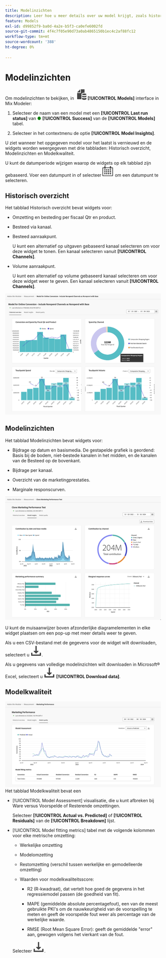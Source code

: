 ```yaml
---
title: Modelinzichten
description: Leer hoe u meer details over uw model krijgt, zoals historisch overzicht, modelinzichten en modelkwaliteit in de Mix Modeler.
feature: Models
exl-id: d99852f9-ba0d-4a2e-b5f3-ca0efe6002fd
source-git-commit: 4f4c7f05e90d73a0ab4865150b1ec4c2af88fc12
workflow-type: tm+mt
source-wordcount: '388'
ht-degree: 0%

---
```


# Modelinzichten

Om modelinzichten te bekijken, in ![Modellen](../assets/icons/FileData.svg) **[!UICONTROL Models]** interface in Mix Modeler:

1. Selecteer de naam van een model met een **[!UICONTROL Last run status]** van <span style="color:green">●</span> **[!UICONTROL Success]** van de **[!UICONTROL Models]** tabel.

1. Selecteer in het contextmenu de optie **[!UICONTROL Model Insights]**.

U ziet wanneer het opgegeven model voor het laatst is vernieuwd en de widgets worden weergegeven met drie tabbladen: Historisch overzicht, Modelinzichten en Modelkwaliteit.

U kunt de datumperiode wijzigen waarop de widgets op elk tabblad zijn gebaseerd. Voer een datumpunt in of selecteer ![Kalender](../assets/icons/Calendar.svg) om een datumpunt te selecteren.


## Historisch overzicht

Het tabblad Historisch overzicht bevat widgets voor:

* Omzetting en besteding per fiscaal Qtr en product.

* Besteed via kanaal.

* Besteed aanraakpunt.

  U kunt een alternatief op uitgaven gebaseerd kanaal selecteren om voor deze widget te tonen. Een kanaal selecteren vanuit **[!UICONTROL Channels]**.

* Volume aanraakpunt.

  U kunt een alternatief op volume gebaseerd kanaal selecteren om voor deze widget weer te geven. Een kanaal selecteren vanuit **[!UICONTROL Channels]**.

![Model - Historisch overzicht](../assets/model-historical-overview.png)

## Modelinzichten

Het tabblad Modelinzichten bevat widgets voor:

* Bijdrage op datum en basismedia. De gestapelde grafiek is geordend: Basis bij de bodem, niet-bestede kanalen in het midden, en de kanalen van de Besteed op de bovenkant.

* Bijdrage per kanaal.

* Overzicht van de marketingprestaties.

* Marginale responscurven.

![Model - Modelinzichten](../assets/model-model-insights.png)

U kunt de muisaanwijzer boven afzonderlijke diagramelementen in elke widget plaatsen om een pop-up met meer details weer te geven.

Als u een CSV-bestand met de gegevens voor de widget wilt downloaden, selecteert u ![Downloaden](../assets/icons/Download.svg).

Als u gegevens van volledige modelinzichten wilt downloaden in Microsoft® Excel, selecteert u ![Downloaden](../assets/icons/Download.svg) **[!UICONTROL Download data]**.


## Modelkwaliteit

![Modelkwaliteitsbeoordeling](/help/assets/model-quality-assessment.png)
Het tabblad Modelkwaliteit bevat een

* [!UICONTROL Model Assessment] visualisatie, die u kunt afbreken bij Ware versus Voorspelde of Resterende omzettingen.

  Selecteer **[!UICONTROL Actual vs. Predicted]** of **[!UICONTROL Residuals]** van de **[!UICONTROL Breakdown]** lijst.

* [!UICONTROL Model fitting metrics] tabel met de volgende kolommen voor elke metrische omzetting:

   * Werkelijke omzetting

   * Modelomzetting

   * Restomzetting (verschil tussen werkelijke en gemodelleerde omzetting)

   * Waarden voor modelkwaliteitsscore:

      * R2 (R-kwadraat), dat vertelt hoe goed de gegevens in het regressiemodel passen (de goedheid van fit).

      * MAPE (gemiddelde absolute percentagefout), een van de meest gebruikte PKI&#39;s om de nauwkeurigheid van de voorspelling te meten en geeft de voorspelde fout weer als percentage van de werkelijke waarde.

      * RMSE (Root Mean Square Error): geeft de gemiddelde &quot;error&quot; aan, gewogen volgens het vierkant van de fout.

  Selecteer ![Downloaden](../assets/icons/Download.svg).
